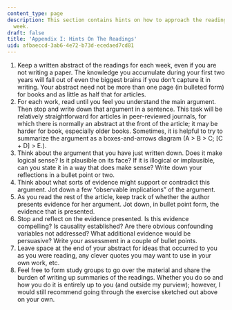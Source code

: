 ```yaml
---
content_type: page
description: This section contains hints on how to approach the readings for each
  week.
draft: false
title: 'Appendix I: Hints On The Readings'
uid: afbaeccd-3ab6-4e72-b73d-ecedaed7cd81
---
```

1. Keep a written abstract of the readings for each week, even if you are not writing a paper. The knowledge you accumulate during your first two years will fall out of even the biggest brains if you don’t capture it in writing. Your abstract need not be more than one page (in bulleted form) for books and as little as half that for articles.
2. For each work, read until you feel you understand the main argument. Then stop and write down that argument in a sentence. This task will be relatively straightforward for articles in peer-reviewed journals, for which there is normally an abstract at the front of the article; it may be harder for book, especially older books. Sometimes, it is helpful to try to summarize the argument as a boxes-and-arrows diagram (A > B > C; \[C + D\] > E.).
3. Think about the argument that you have just written down. Does it make logical sense? Is it plausible on its face? If it is illogical or implausible, can you state it in a way that does make sense? Write down your reflections in a bullet point or two.
4. Think about what sorts of evidence might support or contradict this argument. Jot down a few “observable implications” of the argument.
5. As you read the rest of the article, keep track of whether the author presents evidence for her argument. Jot down, in bullet point form, the evidence that is presented.
6. Stop and reflect on the evidence presented. Is this evidence compelling? Is causality established? Are there obvious confounding variables not addressed? What additional evidence would be persuasive? Write your assessment in a couple of bullet points.
7. Leave space at the end of your abstract for ideas that occurred to you as you were reading, any clever quotes you may want to use in your own work, etc.
8. Feel free to form study groups to go over the material and share the burden of writing up summaries of the readings. Whether you do so and how you do it is entirely up to you (and outside my purview); however, I would still recommend going through the exercise sketched out above on your own.